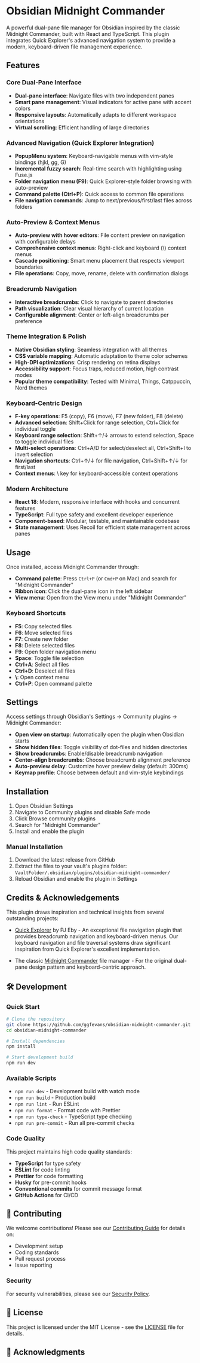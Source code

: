 # Obsidian Midnight Commander

A powerful dual-pane file manager for Obsidian inspired by the classic Midnight Commander, built with React and TypeScript. This plugin integrates Quick Explorer's advanced navigation system to provide a modern, keyboard-driven file management experience.

## Features

### Core Dual-Pane Interface
- **Dual-pane interface**: Navigate files with two independent panes
- **Smart pane management**: Visual indicators for active pane with accent colors
- **Responsive layouts**: Automatically adapts to different workspace orientations
- **Virtual scrolling**: Efficient handling of large directories

### Advanced Navigation (Quick Explorer Integration)
- **PopupMenu system**: Keyboard-navigable menus with vim-style bindings (hjkl, gg, G)
- **Incremental fuzzy search**: Real-time search with highlighting using Fuse.js
- **Folder navigation menu (F9)**: Quick Explorer-style folder browsing with auto-preview
- **Command palette (Ctrl+P)**: Quick access to common file operations
- **File navigation commands**: Jump to next/previous/first/last files across folders

### Auto-Preview & Context Menus
- **Auto-preview with hover editors**: File content preview on navigation with configurable delays
- **Comprehensive context menus**: Right-click and keyboard (\\) context menus
- **Cascade positioning**: Smart menu placement that respects viewport boundaries
- **File operations**: Copy, move, rename, delete with confirmation dialogs

### Breadcrumb Navigation
- **Interactive breadcrumbs**: Click to navigate to parent directories
- **Path visualization**: Clear visual hierarchy of current location
- **Configurable alignment**: Center or left-align breadcrumbs per preference

### Theme Integration & Polish
- **Native Obsidian styling**: Seamless integration with all themes
- **CSS variable mapping**: Automatic adaptation to theme color schemes
- **High-DPI optimizations**: Crisp rendering on retina displays
- **Accessibility support**: Focus traps, reduced motion, high contrast modes
- **Popular theme compatibility**: Tested with Minimal, Things, Catppuccin, Nord themes

### Keyboard-Centric Design
- **F-key operations**: F5 (copy), F6 (move), F7 (new folder), F8 (delete)
- **Advanced selection**: Shift+Click for range selection, Ctrl+Click for individual toggle
- **Keyboard range selection**: Shift+↑/↓ arrows to extend selection, Space to toggle individual files
- **Multi-select operations**: Ctrl+A/D for select/deselect all, Ctrl+Shift+I to invert selection
- **Navigation shortcuts**: Ctrl+↑/↓ for file navigation, Ctrl+Shift+↑/↓ for first/last
- **Context menus**: \\ key for keyboard-accessible context operations

### Modern Architecture
- **React 18**: Modern, responsive interface with hooks and concurrent features
- **TypeScript**: Full type safety and excellent developer experience
- **Component-based**: Modular, testable, and maintainable codebase
- **State management**: Uses Recoil for efficient state management across panes

## Usage

Once installed, access Midnight Commander through:
- **Command palette**: Press `Ctrl+P` (or `Cmd+P` on Mac) and search for "Midnight Commander"
- **Ribbon icon**: Click the dual-pane icon in the left sidebar
- **View menu**: Open from the View menu under "Midnight Commander"

### Keyboard Shortcuts

- **F5**: Copy selected files
- **F6**: Move selected files
- **F7**: Create new folder
- **F8**: Delete selected files
- **F9**: Open folder navigation menu
- **Space**: Toggle file selection
- **Ctrl+A**: Select all files
- **Ctrl+D**: Deselect all files
- **\\**: Open context menu
- **Ctrl+P**: Open command palette

## Settings

Access settings through Obsidian's Settings → Community plugins → Midnight Commander:

- **Open view on startup**: Automatically open the plugin when Obsidian starts
- **Show hidden files**: Toggle visibility of dot-files and hidden directories
- **Show breadcrumbs**: Enable/disable breadcrumb navigation
- **Center-align breadcrumbs**: Choose breadcrumb alignment preference
- **Auto-preview delay**: Customize hover preview delay (default: 300ms)
- **Keymap profile**: Choose between default and vim-style keybindings

## Installation

1. Open Obsidian Settings
2. Navigate to Community plugins and disable Safe mode
3. Click Browse community plugins
4. Search for "Midnight Commander"
5. Install and enable the plugin

### Manual Installation

1. Download the latest release from GitHub
2. Extract the files to your vault's plugins folder: `VaultFolder/.obsidian/plugins/obsidian-midnight-commander/`
3. Reload Obsidian and enable the plugin in Settings

## Credits & Acknowledgements

This plugin draws inspiration and technical insights from several outstanding projects:

- [Quick Explorer](https://github.com/pjeby/quick-explorer) by PJ Eby - An exceptional file navigation plugin that provides breadcrumb navigation and keyboard-driven menus. Our keyboard navigation and file traversal systems draw significant inspiration from Quick Explorer's excellent implementation.

- The classic [Midnight Commander](https://midnight-commander.org/) file manager - For the original dual-pane design pattern and keyboard-centric approach.

## 🛠 Development

### Quick Start
```bash
# Clone the repository
git clone https://github.com/ggfevans/obsidian-midnight-commander.git
cd obsidian-midnight-commander

# Install dependencies
npm install

# Start development build
npm run dev
```

### Available Scripts
- `npm run dev` - Development build with watch mode
- `npm run build` - Production build
- `npm run lint` - Run ESLint
- `npm run format` - Format code with Prettier  
- `npm run type-check` - TypeScript type checking
- `npm run pre-commit` - Run all pre-commit checks

### Code Quality
This project maintains high code quality standards:
- **TypeScript** for type safety
- **ESLint** for code linting
- **Prettier** for code formatting
- **Husky** for pre-commit hooks
- **Conventional commits** for commit message format
- **GitHub Actions** for CI/CD

## 🤝 Contributing

We welcome contributions! Please see our [Contributing Guide](CONTRIBUTING.md) for details on:
- Development setup
- Coding standards  
- Pull request process
- Issue reporting

### Security
For security vulnerabilities, please see our [Security Policy](SECURITY.md).

## 📄 License

This project is licensed under the MIT License - see the [LICENSE](LICENSE) file for details.

## 🙏 Acknowledgments

